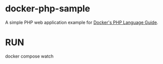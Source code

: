 # docker-php-sample

A simple PHP web application example for [Docker's PHP Language Guide](https://docs.docker.com/language/php/).


# RUN

docker compose watch